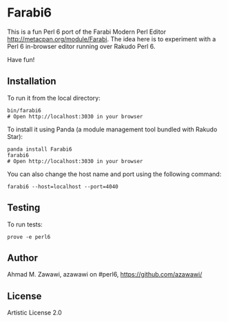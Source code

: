 Farabi6
=======

This is a fun Perl 6 port of the Farabi Modern Perl Editor http://metacpan.org/module/Farabi.
The idea here is to experiment with a Perl 6 in-browser editor running over Rakudo Perl 6. 

Have fun!

## Installation

To run it from the local directory:

    bin/farabi6
    # Open http://localhost:3030 in your browser

To install it using Panda (a module management tool bundled with Rakudo Star):

    panda install Farabi6
    farabi6
    # Open http://localhost:3030 in your browser

You can also change the host name and port using the following command:

    farabi6 --host=localhost --port=4040

## Testing

To run tests:

    prove -e perl6

## Author

Ahmad M. Zawawi, azawawi on #perl6, https://github.com/azawawi/

## License

Artistic License 2.0
